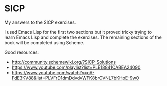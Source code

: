 # SICP

My answers to the SICP exercises.

I used Emacs Lisp for the first two sections but it proved tricky trying to learn Emacs Lisp and complete the exercises. The remaining sections of the book will be completed using Scheme.

Good resources:

- http://community.schemewiki.org/?SICP-Solutions
- https://www.youtube.com/playlist?list=PLE18841CABEA24090
- https://www.youtube.com/watch?v=oA-FdE3KV88&list=PLVFrD1dmDdvdvWFK8brOVNL7bKHpE-9w0
